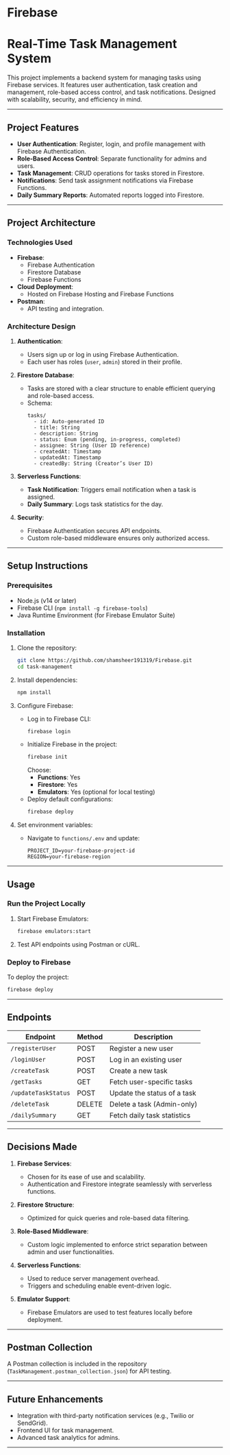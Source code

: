 # Firebase
# **Real-Time Task Management System**

This project implements a backend system for managing tasks using Firebase services. It features user authentication, task creation and management, role-based access control, and task notifications. Designed with scalability, security, and efficiency in mind.

---

## **Project Features**
- **User Authentication**: Register, login, and profile management with Firebase Authentication.
- **Role-Based Access Control**: Separate functionality for admins and users.
- **Task Management**: CRUD operations for tasks stored in Firestore.
- **Notifications**: Send task assignment notifications via Firebase Functions.
- **Daily Summary Reports**: Automated reports logged into Firestore.

---

## **Project Architecture**

### **Technologies Used**
- **Firebase**:
  - Firebase Authentication
  - Firestore Database
  - Firebase Functions
- **Cloud Deployment**:
  - Hosted on Firebase Hosting and Firebase Functions
- **Postman**:
  - API testing and integration.

### **Architecture Design**
1. **Authentication**:
   - Users sign up or log in using Firebase Authentication.
   - Each user has roles (`user`, `admin`) stored in their profile.

2. **Firestore Database**:
   - Tasks are stored with a clear structure to enable efficient querying and role-based access.
   - Schema:
     ```
     tasks/
       - id: Auto-generated ID
       - title: String
       - description: String
       - status: Enum (pending, in-progress, completed)
       - assignee: String (User ID reference)
       - createdAt: Timestamp
       - updatedAt: Timestamp
       - createdBy: String (Creator’s User ID)
     ```

3. **Serverless Functions**:
   - **Task Notification**: Triggers email notification when a task is assigned.
   - **Daily Summary**: Logs task statistics for the day.

4. **Security**:
   - Firebase Authentication secures API endpoints.
   - Custom role-based middleware ensures only authorized access.

---

## **Setup Instructions**

### **Prerequisites**
- Node.js (v14 or later)
- Firebase CLI (`npm install -g firebase-tools`)
- Java Runtime Environment (for Firebase Emulator Suite)

### **Installation**
1. Clone the repository:
   ```bash
   git clone https://github.com/shamsheer191319/Firebase.git
   cd task-management
   ```

2. Install dependencies:
   ```bash
   npm install
   ```

3. Configure Firebase:
   - Log in to Firebase CLI:
     ```bash
     firebase login
     ```
   - Initialize Firebase in the project:
     ```bash
     firebase init
     ```
     Choose:
     - **Functions**: Yes
     - **Firestore**: Yes
     - **Emulators**: Yes (optional for local testing)
   - Deploy default configurations:
     ```bash
     firebase deploy
     ```

4. Set environment variables:
   - Navigate to `functions/.env` and update:
     ```
     PROJECT_ID=your-firebase-project-id
     REGION=your-firebase-region 
     ```

---

## **Usage**

### **Run the Project Locally**
1. Start Firebase Emulators:
   ```bash
   firebase emulators:start
   ```

2. Test API endpoints using Postman or cURL.

### **Deploy to Firebase**
To deploy the project:
```bash
firebase deploy
```

---

## **Endpoints**

| **Endpoint**                   | **Method** | **Description**                 |
|--------------------------------|------------|---------------------------------|
| `/registerUser`                | POST       | Register a new user            |
| `/loginUser`                   | POST       | Log in an existing user        |
| `/createTask`                  | POST       | Create a new task              |
| `/getTasks`                    | GET        | Fetch user-specific tasks      |
| `/updateTaskStatus`            | POST       | Update the status of a task    |
| `/deleteTask`                  | DELETE     | Delete a task (Admin-only)     |
| `/dailySummary`                | GET        | Fetch daily task statistics    |

---

## **Decisions Made**

1. **Firebase Services**:
   - Chosen for its ease of use and scalability.
   - Authentication and Firestore integrate seamlessly with serverless functions.

2. **Firestore Structure**:
   - Optimized for quick queries and role-based data filtering.

3. **Role-Based Middleware**:
   - Custom logic implemented to enforce strict separation between admin and user functionalities.

4. **Serverless Functions**:
   - Used to reduce server management overhead.
   - Triggers and scheduling enable event-driven logic.

5. **Emulator Support**:
   - Firebase Emulators are used to test features locally before deployment.

---

## **Postman Collection**
A Postman collection is included in the repository (`TaskManagement.postman_collection.json`) for API testing.

---

## **Future Enhancements**
- Integration with third-party notification services (e.g., Twilio or SendGrid).
- Frontend UI for task management.
- Advanced task analytics for admins.

---